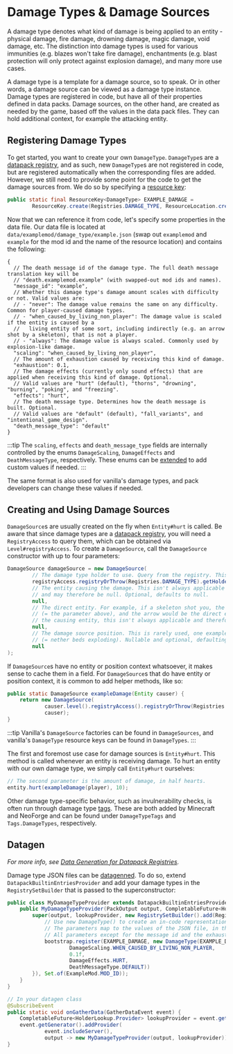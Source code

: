 # Damage Types & Damage Sources

A damage type denotes what kind of damage is being applied to an entity - physical damage, fire damage, drowning damage, magic damage, void damage, etc. The distinction into damage types is used for various immunities (e.g. blazes won't take fire damage), enchantments (e.g. blast protection will only protect against explosion damage), and many more use cases.

A damage type is a template for a damage source, so to speak. Or in other words, a damage source can be viewed as a damage type instance. Damage types are registered in code, but have all of their properties defined in data packs. Damage sources, on the other hand, are created as needed by the game, based off the values in the data pack files. They can hold additional context, for example the attacking entity.

## Registering Damage Types

To get started, you want to create your own `DamageType`. `DamageType`s are a [datapack registry][dr], and as such, new `DamageType`s are not registered in code, but are registered automatically when the corresponding files are added. However, we still need to provide some point for the code to get the damage sources from. We do so by specifying a [resource key][rk]:

```java
public static final ResourceKey<DamageType> EXAMPLE_DAMAGE =
        ResourceKey.create(Registries.DAMAGE_TYPE, ResourceLocation.create(ExampleMod.MOD_ID, "example"));
```

Now that we can reference it from code, let's specify some properties in the data file. Our data file is located at `data/examplemod/damage_type/example.json` (swap out `examplemod` and `example` for the mod id and the name of the resource location) and contains the following:

```json5
{
  // The death message id of the damage type. The full death message translation key will be
  // "death.examplemod.example" (with swapped-out mod ids and names).
  "message_id": "example",
  // Whether this damage type's damage amount scales with difficulty or not. Valid values are:
  // - "never": The damage value remains the same on any difficulty. Common for player-caused damage types.
  // - "when_caused_by_living_non_player": The damage value is scaled if the entity is caused by a
  //   living entity of some sort, including indirectly (e.g. an arrow shot by a skeleton), that is not a player.
  // - "always": The damage value is always scaled. Commonly used by explosion-like damage.
  "scaling": "when_caused_by_living_non_player",
  // The amount of exhaustion caused by receiving this kind of damage.
  "exhaustion": 0.1,
  // The damage effects (currently only sound effects) that are applied when receiving this kind of damage. Optional.
  // Valid values are "hurt" (default), "thorns", "drowning", "burning", "poking", and "freezing".
  "effects": "hurt",
  // The death message type. Determines how the death message is built. Optional.
  // Valid values are "default" (default), "fall_variants", and "intentional_game_design".
  "death_message_type": "default"
}
```

:::tip
The `scaling`, `effects` and `death_message_type` fields are internally controlled by the enums `DamageScaling`, `DamageEffects` and `DeathMessageType`, respectively. These enums can be [extended][extenum] to add custom values if needed.
:::

The same format is also used for vanilla's damage types, and pack developers can change these values if needed.
 
## Creating and Using Damage Sources

`DamageSource`s are usually created on the fly when `Entity#hurt` is called. Be aware that since damage types are a [datapack registry][dr], you will need a `RegistryAccess` to query them, which can be obtained via `Level#registryAccess`. To create a `DamageSource`, call the `DamageSource` constructor with up to four parameters:

```java
DamageSource damageSource = new DamageSource(
        // The damage type holder to use. Query from the registry. This is the only required parameter.
        registryAccess.registryOrThrow(Registries.DAMAGE_TYPE).getHolderOrThrow(EXAMPLE_DAMAGE),
        // The entity causing the damage. This isn't always applicable (e.g. when falling out of the world)
        // and may therefore be null. Optional, defaults to null.
        null,
        // The direct entity. For example, if a skeleton shot you, the skeleton would be the causing entity
        // (= the parameter above), and the arrow would be the direct entity (= this parameter). Similar to
        // the causing entity, this isn't always applicable and therefore nullable. Optional, defaults to null.
        null,
        // The damage source position. This is rarely used, one example would be intentional game design
        // (= nether beds exploding). Nullable and optional, defaulting to null.
        null
);
```

If `DamageSource`s have no entity or position context whatsoever, it makes sense to cache them in a field. For `DamageSource`s that do have entity or position context, it is common to add helper methods, like so:

```java
public static DamageSource exampleDamage(Entity causer) {
    return new DamageSource(
            causer.level().registryAccess().registryOrThrow(Registries.DAMAGE_TYPE).getHolderOrThrow(EXAMPLE_DAMAGE),
            causer);
}
```

:::tip
Vanilla's `DamageSource` factories can be found in `DamageSources`, and vanilla's `DamageType` resource keys can be found in `DamageTypes`.
:::

The first and foremost use case for damage sources is `Entity#hurt`. This method is called whenever an entity is receiving damage. To hurt an entity with our own damage type, we simply call `Entity#hurt` ourselves:

```java
// The second parameter is the amount of damage, in half hearts.
entity.hurt(exampleDamage(player), 10);
```

Other damage type-specific behavior, such as invulnerability checks, is often run through damage type [tags]. These are both added by Minecraft and NeoForge and can be found under `DamageTypeTags` and `Tags.DamageTypes`, respectively.

## Datagen

_For more info, see [Data Generation for Datapack Registries][drdatagen]._

Damage type JSON files can be [datagenned][datagen]. To do so, extend `DatapackBuiltinEntriesProvider` and add your damage types in the `RegistrySetBuilder` that is passed to the superconstructor:

```java
public class MyDamageTypeProvider extends DatapackBuiltinEntriesProvider {
    public MyDamageTypeProvider(PackOutput output, CompletableFuture<HolderLookup.Provider> lookupProvider) {
        super(output, lookupProvider, new RegistrySetBuilder().add(Registries.DAMAGE_TYPE, bootstrap -> {
            // Use new DamageType() to create an in-code representation of a damage type.
            // The parameters map to the values of the JSON file, in the order seen above.
            // All parameters except for the message id and the exhaustion value are optional.
            bootstrap.register(EXAMPLE_DAMAGE, new DamageType(EXAMPLE_DAMAGE.location(),
                    DamageScaling.WHEN_CAUSED_BY_LIVING_NON_PLAYER,
                    0.1f,
                    DamageEffects.HURT,
                    DeathMessageType.DEFAULT))
        }), Set.of(ExampleMod.MOD_ID));
    }
}

// In your datagen class
@SubscribeEvent
public static void onGatherData(GatherDataEvent event) {
    CompletableFuture<HolderLookup.Provider> lookupProvider = event.getLookupProvider();
    event.getGenerator().addProvider(
            event.includeServer(),
            output -> new MyDamageTypeProvider(output, lookupProvider));
}
```

[datagen]: ../index.md#data-generation
[dr]: ../../concepts/registries.md#datapack-registries
[drdatagen]: ../../concepts/registries.md#data-generation-for-datapack-registries
[extenum]: ../../advanced/extensibleenums.md
[rk]: ../../misc/resourcelocation.md#resourcekeys
[tags]: tags.md
